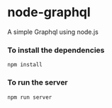 # node-graphql
A simple Graphql using node.js

### To install the dependencies
```
npm install
```

### To run the server
```
npm run server
```
